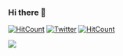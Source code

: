 ### Hi there 👋

[![HitCount](http://hits.dwyl.com/jithinsethu/jithinsethu.svg)](https://github.com/jithinsethu) 
[![Twitter](https://img.shields.io/twitter/url?label=jithinsethu&style=social&url=https%3A%2F%2Ftwitter.com%2Fjithin_sethu)](https://twitter.com/jithin_sethu) 
[![HitCount](https://img.shields.io/twitter/url?label=jithinsethu&logo=medium&style=social&url=https%3A%2F%2Fmedium.com%2F%40jithinsethu)](https://medium.com/@jithinsethu)

![](https://github-readme-stats.vercel.app/api?username=jithinsethu&count_private=true&theme=tokyonight&show_icons=true)


